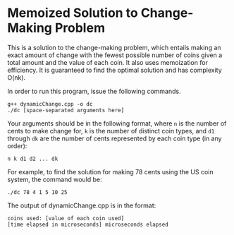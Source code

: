 # Memoized Solution to Change-Making Problem

This is a solution to the change-making problem, which entails making an exact amount of change with the fewest possible number of coins given a total amount and the value of each coin. It also uses memoization for efficiency. It is guaranteed to find the optimal solution and has complexity O(nk).

In order to run this program, issue the following commands.

```
g++ dynamicChange.cpp -o dc
./dc [space-separated arguments here]
```

Your arguments should be in the following format, where ```n``` is the number of cents to make change for, ```k``` is the number of distinct coin types, and ```d1``` through ```dk``` are the number of cents represented by each coin type (in any order):

```
n k d1 d2 ... dk
```

For example, to find the solution for making 78 cents using the US coin system, the command would be:

```
./dc 78 4 1 5 10 25
```

The output of dynamicChange.cpp is in the format:

```
coins used: [value of each coin used]
[time elapsed in microseconds] microseconds elapsed
```